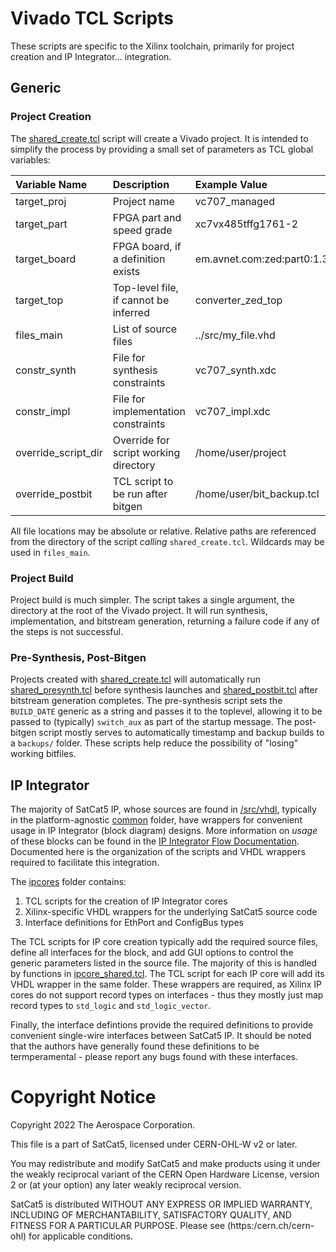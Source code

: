 # Vivado TCL Scripts

These scripts are specific to the Xilinx toolchain, primarily for project
creation and IP Integrator... integration.

## Generic

### Project Creation

The [shared_create.tcl](shared_create.tcl) script will create a Vivado project.
It is intended to simplify the process by providing a small set of parameters
as TCL global variables:

| Variable Name         | Description                           | Example Value             | Required?     |
| :-------------------- | :------------------------------------ | :------------------------ | :-----------: |
| target_proj           | Project name                          | vc707_managed             | &#9745; Yes   |
| target_part           | FPGA part and speed grade             | xc7vx485tffg1761-2        | &#9745; Yes   |
| target_board          | FPGA board, if a definition exists    | em.avnet.com:zed:part0:1.3| &#9744; No    |
| target_top            | Top-level file, if cannot be inferred | converter_zed_top         | &#9744; No    |
| files_main            | List of source files                  | ../src/my_file.vhd        | &#9745; Yes   |
| constr_synth          | File for synthesis constraints        | vc707_synth.xdc           | &#9745; Yes   |
| constr_impl           | File for implementation constraints   | vc707_impl.xdc            | &#9745; Yes   |
| override_script_dir   | Override for script working directory | /home/user/project        | &#9744; No    |
| override_postbit      | TCL script to be run after bitgen     | /home/user/bit_backup.tcl | &#9744; No    |

All file locations may be absolute or relative.  Relative paths are referenced
from the directory of the script *calling* `shared_create.tcl`. Wildcards may
be used in `files_main`.

### Project Build

Project build is much simpler. The script takes a single argument, the
directory at the root of the Vivado project. It will run synthesis,
implementation, and bitstream generation, returning a failure code if any
of the steps is not successful.

### Pre-Synthesis, Post-Bitgen

Projects created with [shared_create.tcl](shared_create.tcl) will
automatically run [shared_presynth.tcl](shared_presynth.tcl) before synthesis
launches and [shared_postbit.tcl](shared_postbit.tcl) after bitstream
generation completes. The pre-synthesis script sets the `BUILD_DATE` generic as
a string and passes it to the toplevel, allowing it to be passed to (typically)
`switch_aux` as part of the startup message. The post-bitgen script mostly
serves to automatically timestamp and backup builds to a `backups/` folder.
These scripts help reduce the possibility of "losing" working bitfiles.

## IP Integrator

The majority of SatCat5 IP, whose sources are found in
[/src/vhdl](../../src/vhdl), typically in the platform-agnostic
[common](../../src/vhdl/common) folder, have wrappers for convenient usage in
IP Integrator (block diagram) designs. More information on *usage* of these
blocks can be found in the
[IP Integrator Flow Documentation](../../doc/IPI_FLOW.md).
Documented here is the organization of the scripts and VHDL wrappers required
to facilitate this integration.

The [ipcores](ipcores) folder contains:

1. TCL scripts for the creation of IP Integrator cores
1. Xilinx-specific VHDL wrappers for the underlying SatCat5 source code
1. Interface definitions for EthPort and ConfigBus types

The TCL scripts for IP core creation typically add the required source files,
define all interfaces for the block, and add GUI options to control the generic
parameters listed in the source file. The majority of this is handled by
functions in [ipcore_shared.tcl](ipcores/ipcore_shared.tcl). The TCL script for
each IP core will add its VHDL wrapper in the same folder. These wrappers are
required, as Xilinx IP cores do not support record types on interfaces - thus
they mostly just map record types to `std_logic` and `std_logic_vector`.

Finally, the interface defintions provide the required definitions to provide
convenient single-wire interfaces between SatCat5 IP. It should be noted that
the authors have generally found these definitions to be termperamental -
please report any bugs found with these interfaces.

# Copyright Notice

Copyright 2022 The Aerospace Corporation.

This file is a part of SatCat5, licensed under CERN-OHL-W v2 or later.

You may redistribute and modify SatCat5 and make products using it under
the weakly reciprocal variant of the CERN Open Hardware License, version 2
or (at your option) any later weakly reciprocal version.

SatCat5 is distributed WITHOUT ANY EXPRESS OR IMPLIED WARRANTY, INCLUDING
OF MERCHANTABILITY, SATISFACTORY QUALITY, AND FITNESS FOR A PARTICULAR
PURPOSE. Please see (https:/cern.ch/cern-ohl) for applicable conditions.
